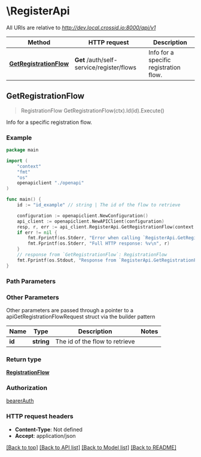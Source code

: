 # \RegisterApi

All URIs are relative to *http://dev.local.crossid.io:8000/api/v1*

Method | HTTP request | Description
------------- | ------------- | -------------
[**GetRegistrationFlow**](RegisterApi.md#GetRegistrationFlow) | **Get** /auth/self-service/register/flows | Info for a specific registration flow.



## GetRegistrationFlow

> RegistrationFlow GetRegistrationFlow(ctx).Id(id).Execute()

Info for a specific registration flow.

### Example

```go
package main

import (
    "context"
    "fmt"
    "os"
    openapiclient "./openapi"
)

func main() {
    id := "id_example" // string | The id of the flow to retrieve

    configuration := openapiclient.NewConfiguration()
    api_client := openapiclient.NewAPIClient(configuration)
    resp, r, err := api_client.RegisterApi.GetRegistrationFlow(context.Background()).Id(id).Execute()
    if err != nil {
        fmt.Fprintf(os.Stderr, "Error when calling `RegisterApi.GetRegistrationFlow``: %v\n", err)
        fmt.Fprintf(os.Stderr, "Full HTTP response: %v\n", r)
    }
    // response from `GetRegistrationFlow`: RegistrationFlow
    fmt.Fprintf(os.Stdout, "Response from `RegisterApi.GetRegistrationFlow`: %v\n", resp)
}
```

### Path Parameters



### Other Parameters

Other parameters are passed through a pointer to a apiGetRegistrationFlowRequest struct via the builder pattern


Name | Type | Description  | Notes
------------- | ------------- | ------------- | -------------
 **id** | **string** | The id of the flow to retrieve | 

### Return type

[**RegistrationFlow**](RegistrationFlow.md)

### Authorization

[bearerAuth](../README.md#bearerAuth)

### HTTP request headers

- **Content-Type**: Not defined
- **Accept**: application/json

[[Back to top]](#) [[Back to API list]](../README.md#documentation-for-api-endpoints)
[[Back to Model list]](../README.md#documentation-for-models)
[[Back to README]](../README.md)


